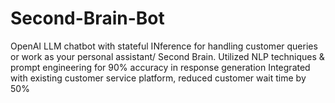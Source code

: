 # Second-Brain-Bot
 OpenAI LLM chatbot with stateful INference for handling customer queries or work as your personal assistant/ Second Brain. Utilized NLP techniques &amp; prompt engineering for 90% accuracy in response generation Integrated with existing customer service platform, reduced customer wait time by 50%
